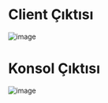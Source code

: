 # Client Çıktısı
![image](https://user-images.githubusercontent.com/29103642/163241194-633b2bcd-dea9-4f17-bbbe-08a34c107a13.png)
# Konsol Çıktısı
![image](https://user-images.githubusercontent.com/29103642/163241233-03ea04a4-cb83-4307-aa54-6c3773c299a0.png)
